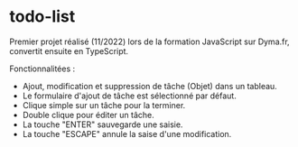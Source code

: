 # todo-list

Premier projet réalisé (11/2022) lors de la formation JavaScript sur Dyma.fr, convertit ensuite en TypeScript.

Fonctionnalitées : 
- Ajout, modification et suppression de tâche (Objet) dans un tableau.
- Le formulaire d'ajout de tâche est sélectionné par défaut.
- Clique simple sur un tâche pour la terminer.
- Double clique pour éditer un tâche.
- La touche "ENTER" sauvegarde une saisie.
- La touche "ESCAPE" annule la saise d'une modification.
